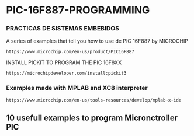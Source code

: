 # PIC-16F887-PROGRAMMING
### PRACTICAS DE SISTEMAS EMBEBIDOS


A series of examples that tell you how to use de PIC 16F887 by MICROCHIP

```
https://www.microchip.com/en-us/product/PIC16F887 

```

INSTALL PICKIT TO PROGRAM THE PIC 16F8XX

```
https://microchipdeveloper.com/install:pickit3

```

### Examples made with MPLAB and XC8 interpreter  

```
https://www.microchip.com/en-us/tools-resources/develop/mplab-x-ide
```

## 10 usefull examples to program Micronctroller PIC 


